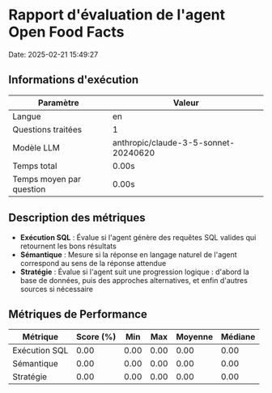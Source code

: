 # Rapport d'évaluation de l'agent Open Food Facts

Date: 2025-02-21 15:49:27

## Informations d'exécution

| Paramètre | Valeur |
|-----------|--------|
| Langue | en |
| Questions traitées | 1 |
| Modèle LLM | anthropic/claude-3-5-sonnet-20240620 |
| Temps total | 0.00s |
| Temps moyen par question | 0.00s |

## Description des métriques

- **Exécution SQL** : Évalue si l'agent génère des requêtes SQL valides qui retournent les bons résultats
- **Sémantique** : Mesure si la réponse en langage naturel de l'agent correspond au sens de la réponse attendue
- **Stratégie** : Évalue si l'agent suit une progression logique : d'abord la base de données, puis des approches alternatives, et enfin d'autres sources si nécessaire

## Métriques de Performance

| Métrique | Score (%) | Min | Max | Moyenne | Médiane |
|-----------|-----------|-----|-----|---------|----------|
| Exécution SQL | 0.00 | 0.00 | 0.00 | 0.00 | 0.00 |
| Sémantique | 0.00 | 0.00 | 0.00 | 0.00 | 0.00 |
| Stratégie | 0.00 | 0.00 | 0.00 | 0.00 | 0.00 |

